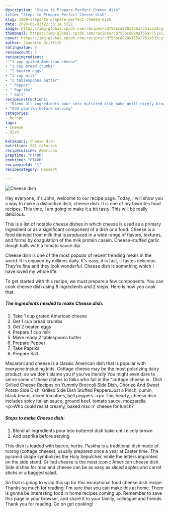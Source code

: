 ```yaml
---
description: "Steps to Prepare Perfect Cheese dish"
title: "Steps to Prepare Perfect Cheese dish"
slug: 1909-steps-to-prepare-perfect-cheese-dish
date: 2020-06-02T22:33:24.532Z
image: https://img-global.cpcdn.com/recipes/cd755bcd820af55a/751x532cq70/cheese-dish-recipe-main-photo.jpg
thumbnail: https://img-global.cpcdn.com/recipes/cd755bcd820af55a/751x532cq70/cheese-dish-recipe-main-photo.jpg
cover: https://img-global.cpcdn.com/recipes/cd755bcd820af55a/751x532cq70/cheese-dish-recipe-main-photo.jpg
author: Jeanette Griffith
ratingvalue: 5
reviewcount: 7
recipeingredient:
- "1 cup grated American cheese"
- "1 cup bread crumbs"
- "2 beaten eggs"
- "1 cup milk"
- "2 tablespoons butter"
- " Pepper"
- " Paprika"
- " Salt"
recipeinstructions:
- "Blend all ingredients pour into buttered dish bake until nicely brown"
- "Add paprika before serving"
categories:
- Recipe
tags:
- cheese
- dish

katakunci: cheese dish 
nutrition: 201 calories
recipecuisine: American
preptime: "PT40M"
cooktime: "PT48M"
recipeyield: "1"
recipecategory: Dessert

---
```



![Cheese dish](https://img-global.cpcdn.com/recipes/cd755bcd820af55a/751x532cq70/cheese-dish-recipe-main-photo.jpg)

Hey everyone, it's John, welcome to our recipe page. Today, I will show you a way to make a distinctive dish, cheese dish. It is one of my favorites food recipes. This time, I am going to make it a bit tasty. This will be really delicious.

This is a list of notable cheese dishes in which cheese is used as a primary ingredient or as a significant component of a dish or a food. Cheese is a food derived from milk that is produced in a wide range of flavors, textures, and forms by coagulation of the milk protein casein. Cheese-stuffed garlic dough balls with a tomato sauce dip.

Cheese dish is one of the most popular of recent trending meals in the world. It is enjoyed by millions daily. It's easy, it is fast, it tastes delicious. They're fine and they look wonderful. Cheese dish is something which I have loved my whole life.


To get started with this recipe, we must prepare a few components. You can cook cheese dish using 8 ingredients and 2 steps. Here is how you cook that.

<!--inarticleads1-->

##### The ingredients needed to make Cheese dish:

1. Take 1 cup grated American cheese
1. Get 1 cup bread crumbs
1. Get 2 beaten eggs
1. Prepare 1 cup milk
1. Make ready 2 tablespoons butter
1. Prepare  Pepper
1. Take  Paprika
1. Prepare  Salt


Macaroni and cheese is a classic American dish that is popular with everyone including kids. Cottage cheese may be the most polarizing dairy product, so we don&#39;t blame you if you&#39;ve literally You might even dare to serve some of these dishes to folks who fall in the &#34;cottage cheese is.. Dish Grilled Cheese Recipes on Yummly Broccoli Side Dish, Chorizo And Sweet Potato Side Dish, Grilled Side Dish Stuffed PeppersJust a Pinch. cumin, black beans, diced tomatoes, bell peppers. &lt;p&gt; This hearty, cheesy dish includes spicy Italian sauce, ground beef, tomato sauce, mozzarella &lt;p&gt;Who could resist creamy, baked mac n&#39; cheese for lunch? 

<!--inarticleads2-->

##### Steps to make Cheese dish:

1. Blend all ingredients pour into buttered dish bake until nicely brown
1. Add paprika before serving


This dish is loaded with bacon, herbs. Paskha is a traditional dish made of tvorog (cottage cheese), usually prepared once a year at Easter time. The pyramid shape symbolizes the Holy Sepulcher, while the letters imprinted on the side stand. Grilled cheese is the most iconic American cheese dish. Side dishes for mac and cheese can be as easy as sliced apples and carrot sticks or a bagged salad. 

So that is going to wrap this up for this exceptional food cheese dish recipe. Thanks so much for reading. I'm sure that you can make this at home. There is gonna be interesting food in home recipes coming up. Remember to save this page in your browser, and share it to your family, colleague and friends. Thank you for reading. Go on get cooking!
